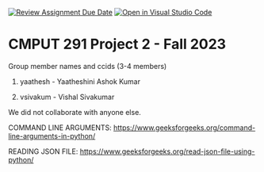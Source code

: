 [![Review Assignment Due Date](https://classroom.github.com/assets/deadline-readme-button-24ddc0f5d75046c5622901739e7c5dd533143b0c8e959d652212380cedb1ea36.svg)](https://classroom.github.com/a/WaxloQed)
[![Open in Visual Studio Code](https://classroom.github.com/assets/open-in-vscode-718a45dd9cf7e7f842a935f5ebbe5719a5e09af4491e668f4dbf3b35d5cca122.svg)](https://classroom.github.com/online_ide?assignment_repo_id=13006642&assignment_repo_type=AssignmentRepo)
# CMPUT 291 Project 2 - Fall 2023  
Group member names and ccids (3-4 members)  

1. yaathesh - Yaatheshini Ashok Kumar  

2. vsivakum - Vishal Sivakumar

We did not collaborate with anyone else.  

COMMAND LINE ARGUMENTS: https://www.geeksforgeeks.org/command-line-arguments-in-python/

READING JSON FILE: https://www.geeksforgeeks.org/read-json-file-using-python/
